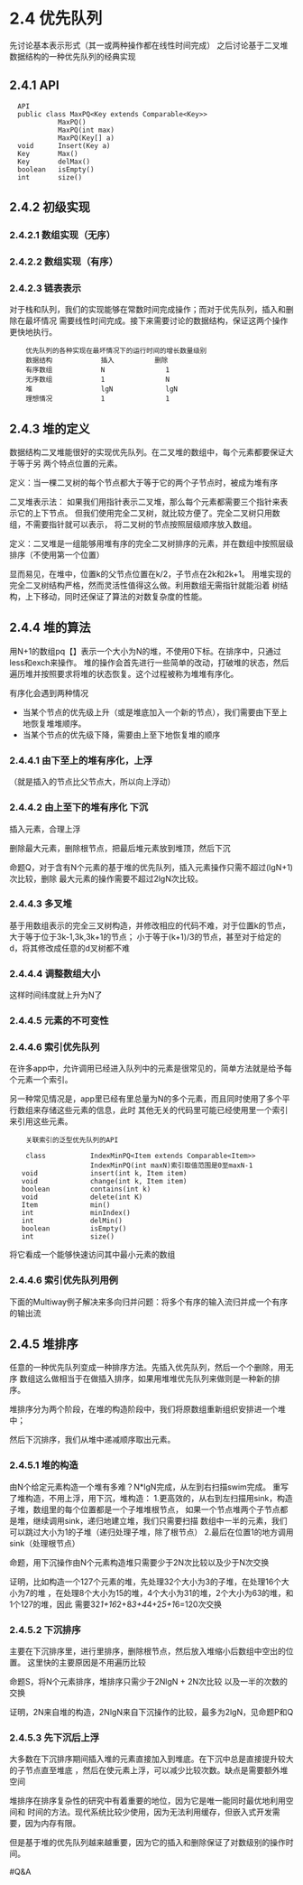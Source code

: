 # 2.4 优先队列
先讨论基本表示形式（其一或两种操作都在线性时间完成）
之后讨论基于二叉堆数据结构的一种优先队列的经典实现

## 2.4.1 API
      API
      public class MaxPQ<Key extends Comparable<Key>>
                MaxPQ()
                MaxPQ(int max)
                MaxPQ(Key[] a)
      void      Insert(Key a)
      Key       Max()
      Key       delMax()
      boolean   isEmpty()
      int       size()
      
## 2.4.2 初级实现
### 2.4.2.1 数组实现（无序）
### 2.4.2.2 数组实现（有序）
### 2.4.2.3 链表表示
对于栈和队列，我们的实现能够在常数时间完成操作；而对于优先队列，插入和删除在最坏情况
需要线性时间完成。接下来需要讨论的数据结构，保证这两个操作更快地执行。

        优先队列的各种实现在最坏情况下的运行时间的增长数量级别
        数据结构            插入          删除
        有序数组            N               1
        无序数组            1               N
        堆                 lgN             lgN
        理想情况            1               1
        
## 2.4.3 堆的定义
数据结构二叉堆能很好的实现优先队列。在二叉堆的数组中，每个元素都要保证大于等于另
两个特点位置的元素。

定义：当一棵二叉树的每个节点都大于等于它的两个子节点时，被成为堆有序

二叉堆表示法：
如果我们用指针表示二叉堆，那么每个元素都需要三个指针来表示它的上下节点。
但我们使用完全二叉树，就比较方便了。完全二叉树只用数组，不需要指针就可以表示，
将二叉树的节点按照层级顺序放入数组。

定义：二叉堆是一组能够用堆有序的完全二叉树排序的元素，并在数组中按照层级排序（不使用第一个位置）

显而易见，在堆中，位置k的父节点位置在k/2，子节点在2k和2k+1。
用堆实现的完全二叉树结构严格，然而灵活性值得这么做。利用数组无需指针就能沿着
树结构，上下移动，同时还保证了算法的对数复杂度的性能。
## 2.4.4 堆的算法
用N+1的数组pq【】表示一个大小为N的堆，不使用0下标。在排序中，只通过less和exch来操作。
堆的操作会首先进行一些简单的改动，打破堆的状态，然后遍历堆并按照要求将堆的状态恢复。这个过程被称为堆堆有序化。

有序化会遇到两种情况
+ 当某个节点的优先级上升（或是堆底加入一个新的节点），我们需要由下至上地恢复堆堆顺序。
+ 当某个节点的优先级下降，需要由上至下地恢复堆的顺序

### 2.4.4.1 由下至上的堆有序化，上浮
（就是插入的节点比父节点大，所以向上浮动）
### 2.4.4.2 由上至下的堆有序化 下沉
插入元素，合理上浮

删除最大元素，删除根节点，把最后堆元素放到堆顶，然后下沉
 
命题Q，对于含有N个元素的基于堆的优先队列，插入元素操作只需不超过(lgN+1)次比较，删除
最大元素的操作需要不超过2lgN次比较。

### 2.4.4.3 多叉堆
基于用数组表示的完全三叉树构造，并修改相应的代码不难，对于位置k的节点，大于等于位于3k-1,3k,3k+1的节点；
小于等于(k+1)/3的节点，甚至对于给定的d，将其修改成任意的d叉树都不难

### 2.4.4.4 调整数组大小
这样时间纬度就上升为N了

### 2.4.4.5 元素的不可变性
### 2.4.4.6 索引优先队列
在许多app中，允许调用已经进入队列中的元素是很常见的，简单方法就是给予每个元素一个索引。

另一种常见情况是，app里已经有里总量为N的多个元素，而且同时使用了多个平行数组来存储这些元素的信息，此时
其他无关的代码里可能已经使用里一个索引来引用这些元素。

        关联索引的泛型优先队列的API
        
        class           IndexMinPQ<Item extends Comparable<Item>>
                        IndexMinPQ(int maxN)索引取值范围是0至maxN-1
       void             insert(int k, Item item)
       void             change(int k, Item item)
       boolean          contains(int k)
       void             delete(int K)
       Item             min()
       int              minIndex()
       int              delMin()
       boolean          isEmpty()
       int              size()
      
将它看成一个能够快速访问其中最小元素的数组
### 2.4.4.6 索引优先队列用例
下面的Multiway例子解决来多向归并问题：将多个有序的输入流归并成一个有序的输出流
## 2.4.5 堆排序
任意的一种优先队列变成一种排序方法。先插入优先队列，然后一个个删除，用无序
数组这么做相当于在做插入排序，如果用堆堆优先队列来做则是一种新的排序。

堆排序分为两个阶段，在堆的构造阶段中，我们将原数组重新组织安排进一个堆中；

然后下沉排序，我们从堆中递减顺序取出元素。

### 2.4.5.1 堆的构造
由N个给定元素构造一个堆有多难？N*lgN完成，从左到右扫描swim完成。
重写了堆构造，不用上浮，用下沉，堆构造：
1.更高效的，从右到左扫描用sink，构造子堆，数组里的每个位置都是一个子堆堆根节点，
如果一个节点堆两个子节点都是堆，继续调用sink，递归地建立堆，我们只需要扫描
数组中一半的元素，我们可以跳过大小为1的子堆（递归处理子堆，除了根节点）
2.最后在位置1的地方调用sink（处理根节点）

命题，用下沉操作由N个元素构造堆只需要少于2N次比较以及少于N次交换

证明，比如构造一个127个元素的堆，先处理32个大小为3的子堆，在处理16个大小为7的堆
，在处理8个大小为15的堆，4个大小为31的堆，2个大小为63的堆，和1个127的堆，因此
需要32*1+16*2+8*3+4*4+2*5+1*6=120次交换

### 2.4.5.2 下沉排序
主要在下沉排序里，进行里排序，删除根节点，然后放入堆缩小后数组中空出的位置。
这里快的主要原因是不用遍历比较

命题S，将N个元素排序，堆排序只需少于2NlgN + 2N次比较 以及一半的次数的交换

证明，2N来自堆的构造，2NlgN来自下沉操作的比较，最多为2lgN，见命题P和Q

### 2.4.5.3 先下沉后上浮
大多数在下沉排序期间插入堆的元素直接加入到堆底。在下沉中总是直接提升较大的子节点直至堆底
，然后在使元素上浮，可以减少比较次数。缺点是需要额外堆空间

堆排序在排序复杂性的研究中有着重要的地位，因为它是唯一能同时最优地利用空间和
时间的方法。现代系统比较少使用，因为无法利用缓存，但嵌入式开发需要，因为内存有限。

但是基于堆的优先队列越来越重要，因为它的插入和删除保证了对数级别的操作时间。

#Q&A       
        
         